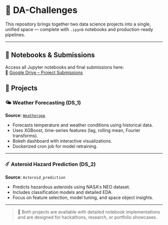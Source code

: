 # 🚀 DA-Challenges

This repository brings together two data science projects into a single, unified space — complete with `.ipynb` notebooks and production-ready pipelines.

---

## 📂 Notebooks & Submissions

Access all Jupyter notebooks and final submissions here:  
📎 [Google Drive – Project Submissions](https://drive.google.com/drive/folders/1nYohxrd1_WrTXtVmqS_d5q58zZBmQDUa?usp=sharing)


## 📘 Projects

### 🌤️ Weather Forecasting (DS_1)
**Source**: [`Weatherapp`](https://github.com/yasasinukollu/Weatherapp)

- Forecasts temperature and weather conditions using historical data.
- Uses XGBoost, time-series features (lag, rolling mean, Fourier transforms).
- Bokeh dashboard with interactive visualizations.
- Dockerized cron job for model retraining.

---

### ☄️ Asteroid Hazard Prediction (DS_2)
**Source**: `Asteroid_prediction`

- Predicts hazardous asteroids using NASA's NEO dataset.
- Includes classification models and detailed EDA.
- Focus on feature selection, model tuning, and space object insights.

---


> 📌 Both projects are available with detailed notebook implementations and are designed for hackathons, research, or portfolio showcases.
